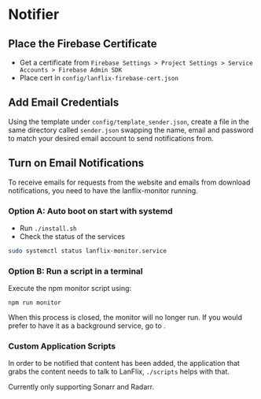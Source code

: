 # Notifier

## Place the Firebase Certificate

- Get a certificate from `Firebase Settings > Project Settings > Service Accounts > Firebase Admin SDK`
- Place cert in `config/lanflix-firebase-cert.json`

## Add Email Credentials

Using the template under `config/template_sender.json`, create a file in the same directory called `sender.json` swapping the name, email and password to match your desired email account to send notifications from.

## Turn on Email Notifications

To receive emails for requests from the website and emails from download notifications, you need to have the lanflix-monitor running.

### Option A: Auto boot on start with systemd

- Run `./install.sh`
- Check the status of the services
```bash
sudo systemctl status lanflix-monitor.service
```

### Option B: Run a script in a terminal

Execute the npm monitor script using:

```
npm run monitor
```

When this process is closed, the monitor will no longer run. If you would prefer to have it as a background service, go to .

### Custom Application Scripts

In order to be notified that content has been added, the application that grabs the content needs to talk to LanFlix, `./scripts` helps with that.

Currently only supporting Sonarr and Radarr.
